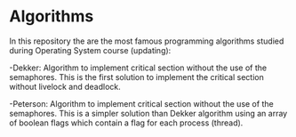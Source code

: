 # Algorithms
In this repository the are the most famous programming algorithms studied during Operating System course (updating):

-Dekker: 
Algorithm to implement critical section without the use of the semaphores. This is the first solution to implement the critical section without livelock and deadlock.

-Peterson:
 Algorithm to implement critical section without the use of the semaphores. This is a simpler solution than Dekker algorithm using an array of boolean flags which contain a flag for each process (thread).
